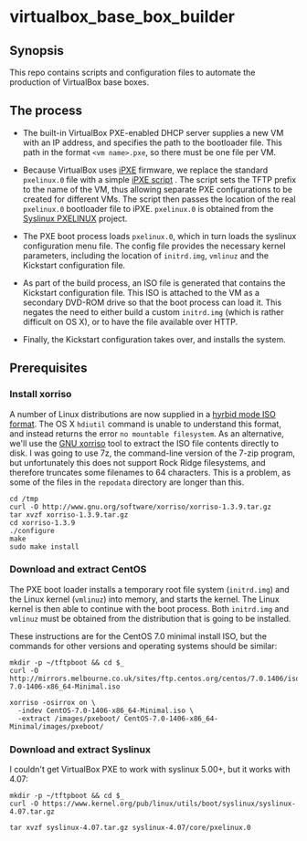 # virtualbox_base_box_builder

## Synopsis

This repo contains scripts and configuration files to automate the production of VirtualBox base boxes.

## The process

- The built-in VirtualBox PXE-enabled DHCP server supplies a new VM with an IP address, and specifies the path to the bootloader file.  This path in the format `<vm name>.pxe`, so there must be one file per VM.

- Because VirtualBox uses [iPXE][1] firmware, we replace the standard `pxelinux.0` file with a simple [iPXE script][2] .  The script sets the TFTP prefix to the name of the VM, thus allowing separate PXE configurations to be created for different VMs.  The script then passes the location of the real `pxelinux.0` bootloader file to iPXE.  `pxelinux.0` is obtained from the [Syslinux PXELINUX][3] project.

- The PXE boot process loads `pxelinux.0`, which in turn loads the syslinux configuration menu file.  The config file provides the necessary kernel parameters, including the location of `initrd.img`, `vmlinuz` and the Kickstart configuration file.

- As part of the build process, an ISO file is generated that contains the Kickstart configuration file.  This ISO is attached to the VM as a secondary DVD-ROM drive so that the boot process can load it.  This negates the need to either build a custom `initrd.img` (which is rather difficult on OS X), or to have the file available over HTTP.

- Finally, the Kickstart configuration takes over, and installs the system.

## Prerequisites

### Install xorriso

A number of Linux distributions are now supplied in a [hyrbid mode ISO format][4].  The OS X `hdiutil` command is unable to understand this format, and instead returns the error `no mountable filesystem`.  As an alternative, we'll use the [GNU xorriso][5] tool to extract the ISO file contents directly to disk.  I was going to use 7z, the command-line version of the 7-zip program, but unfortunately this does not support Rock Ridge filesystems, and therefore truncates some filenames to 64 characters.  This is a problem, as some of the files in the `repodata` directory are longer than this.

```
cd /tmp
curl -O http://www.gnu.org/software/xorriso/xorriso-1.3.9.tar.gz
tar xvzf xorriso-1.3.9.tar.gz
cd xorriso-1.3.9
./configure
make
sudo make install
```

### Download and extract CentOS

The PXE boot loader installs a temporary root file system (`initrd.img`) and the Linux kernel (`vmlinuz`) into memory, and starts the kernel.  The Linux kernel is then able to continue with the boot process.  Both `initrd.img` and `vmlinuz` must be obtained from the distribution that is going to be installed.

These instructions are for the CentOS 7.0 minimal install ISO, but the commands for other versions and operating systems should be similar:

```
mkdir -p ~/tftpboot && cd $_
curl -O http://mirrors.melbourne.co.uk/sites/ftp.centos.org/centos/7.0.1406/isos/x86_64/CentOS-7.0-1406-x86_64-Minimal.iso

xorriso -osirrox on \
  -indev CentOS-7.0-1406-x86_64-Minimal.iso \
  -extract /images/pxeboot/ CentOS-7.0-1406-x86_64-Minimal/images/pxeboot/
```

### Download and extract Syslinux

I couldn't get VirtualBox PXE to work with syslinux 5.00+, but it works with 4.07:

```
mkdir -p ~/tftpboot && cd $_
curl -O https://www.kernel.org/pub/linux/utils/boot/syslinux/syslinux-4.07.tar.gz

tar xvzf syslinux-4.07.tar.gz syslinux-4.07/core/pxelinux.0
```

[1]: http://ipxe.org/
[2]: http://ipxe.org/scripting
[3]: http://www.syslinux.org/wiki/index.php/PXELINUX
[4]: http://www.syslinux.org/wiki/index.php/Doc/isolinux#HYBRID_CD-ROM.2FHARD_DISK_MODE
[5]: http://www.gnu.org/software/xorriso/xorriso_eng.html

